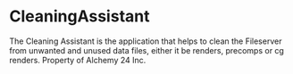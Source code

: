# CleaningAssistant
The Cleaning Assistant is the application that helps to clean the Fileserver from unwanted and unused data files, either it be renders, precomps or cg renders.
Property of Alchemy 24 Inc.
